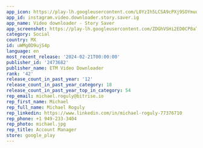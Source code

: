 ```yaml
---
app_icon: https://play-lh.googleusercontent.com/L0YzIh5LCSA9cPXj9SOYmuuPvzCkrcIScOClbHgKTXI-aGfWDfKkqrowsdJ2amakwg
app_id: instagram.video.downloader.story.saver.ig
app_name: Video downloader - Story Saver
app_screenshot: https://play-lh.googleusercontent.com/ZDGhVSHi2ED0CP8aTyuD02Pt_YjQG7Y9Nb5YEPfVBj9er0KYzwtEJCFbAgukg2bdxqXs
category: Social
country: MX
id: uWMg0D9ujS4p
language: en
most_recent_release: '2024-02-21T00:00:00'
publisher_id: '2473682'
publisher_name: ETM Video Downloader
rank: '42'
release_count_in_past_year: '12'
release_count_in_past_year_category: 18
release_count_in_past_year_top_in_category: 54
rep_email: michael.roguly@bitrise.io
rep_first_name: Michael
rep_full_name: Michael Roguly
rep_linkedin: https://www.linkedin.com/in/michael-roguly-77376710
rep_phone: +1 949-233-3404
rep_photo: michael.jpg
rep_title: Account Manager
store: google_play
---
```

